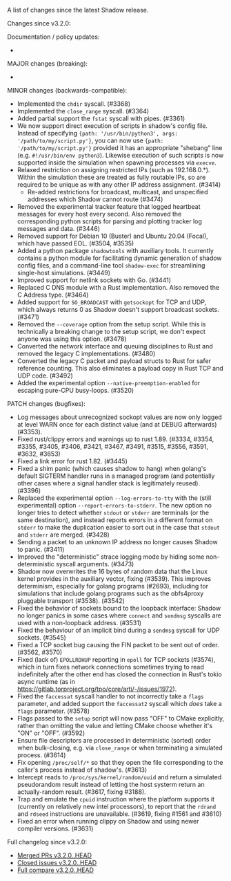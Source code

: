 A list of changes since the latest Shadow release.

Changes since v3.2.0:

Documentation / policy updates:

*

MAJOR changes (breaking):

*

MINOR changes (backwards-compatible):

* Implemented the `chdir` syscall. (#3368)
* Implemented the `close_range` syscall. (#3364)
* Added partial support the `fstat` syscall with pipes. (#3361)
* We now support direct execution of scripts in shadow's config file.
Instead of specifying `{path: '/usr/bin/python3', args:
'/path/to/my/script.py'}`, you can now use `{path: '/path/to/my/script.py'}`
provided it has an appropriate "shebang" line (e.g. `#!/usr/bin/env python3`).
Likewise execution of such scripts is now supported inside the simulation when
spawning processes via `execve`.
* Relaxed restriction on assigning restricted IPs (such as 192.168.0.\*).
Within the simulation these are treated as fully routable IPs, so are required
to be unique as with any other IP address assignment. (#3414)
  * Re-added restrictions for broadcast, multicast, and unspecified addresses which Shadow cannot route (#3474)
* Removed the experimental tracker feature that logged heartbeat messages for every host every second. Also removed the corresponding python scripts for parsing and plotting tracker log messages and data. (#3446)
* Removed support for Debian 10 (Buster) and Ubuntu 20.04 (Focal), which have passed EOL. (#3504, #3535)
* Added a python package `shadowtools` with auxiliary tools. It currently contains a python module for facilitating dynamic generation of shadow config files, and a command-line tool `shadow-exec` for streamlining single-host simulations. (#3449)
* Improved support for netlink sockets with Go. (#3441)
* Replaced C DNS module with a Rust implementation. Also removed the C Address type. (#3464)
* Added support for `SO_BROADCAST` with `getsockopt` for TCP and UDP,
  which always returns 0 as Shadow doesn't support broadcast sockets.
  (#3471)
* Removed the `--coverage` option from the setup script. While this is
  technically a breaking change to the setup script, we don't expect anyone was
  using this option. (#3478)
* Converted the network interface and queuing disciplines to Rust and removed the legacy C implementations. (#3480)
* Converted the legacy C packet and payload structs to Rust for safer reference counting. This also eliminates a payload copy in Rust TCP and UDP code. (#3492)
* Added the experimental option `--native-preemption-enabled` for escaping pure-CPU busy-loops. (#3520)

PATCH changes (bugfixes):

* Log messages about unrecognized sockopt values are now only logged at level WARN once for each distinct value (and at DEBUG afterwards) (#3353).
* Fixed rust/clippy errors and warnings up to rust 1.89. (#3334, #3354, #3355, #3405, #3406, #3421, #3467, #3491, #3515, #3556, #3591, #3632, #3653)
* Fixed a link error for rust 1.82. (#3445)
* Fixed a shim panic (which causes shadow to hang) when golang's default SIGTERM handler runs in a managed program (and potentially other cases where a signal handler stack is legitimately reused). (#3396)
* Replaced the experimental option `--log-errors-to-tty` with the (still experimental) option
`--report-errors-to-stderr`. The new option no longer tries to detect whether
`stdout` or `stderr` are terminals (or the same destination), and instead
reports errors in a different format on `stderr` to make the duplication easier
to sort out in the case that `stdout` and `stderr` are merged. (#3428)
* Sending a packet to an unknown IP address no longer causes Shadow to panic. (#3411)
* Improved the "deterministic" strace logging mode by hiding some non-deterministic syscall arguments. (#3473)
* Shadow now overwrites the 16 bytes of random data that the Linux kernel provides in the auxiliary
  vector, fixing (#3539). This improves determinism, especially for golang
  programs (#2693), including tor simulations that include golang programs such
  as the obfs4proxy pluggable transport (#3538). (#3542)
* Fixed the behavior of sockets bound to the loopback interface: Shadow no longer panics in some cases where `connect` and `sendmsg` syscalls are used with a non-loopback address. (#3531)
* Fixed the behaviour of an implicit bind during a `sendmsg` syscall for UDP sockets. (#3545)
* Fixed a TCP socket bug causing the FIN packet to be sent out of order. (#3562, #3570)
* Fixed (lack of) `EPOLLRDHUP` reporting in `epoll` for TCP sockets (#3574), which in turn
fixes network connections sometimes trying to read indefinitely after the other
end has closed the connection in Rust's tokio async runtime (as in
https://gitlab.torproject.org/tpo/core/arti/-/issues/1972).
* Fixed the `faccessat` syscall handler to not incorrectly take a `flags` parameter, and added support the `faccessat2` syscall which *does* take a `flags` parameter. (#3578)
* Flags passed to the `setup` script will now pass "OFF" to CMake explicitly, rather than omitting the value and letting CMake choose whether it's "ON" or "OFF". (#3592)
* Ensure file descriptors are processed in deterministic (sorted) order when bulk-closing, e.g. via `close_range` or when terminating a simulated process. (#3614)
* Fix opening `/proc/self/*` so that they open the file corresponding to the caller's process instead of shadow's. (#3613)
* Intercept reads to `/proc/sys/kernel/random/uuid` and return a simulated pseudorandom result instead of letting the host systerm return an actually-random result. (#3617, fixing #3188).
* Trap and emulate the `cpuid` instruction where the platform supports it (currently on relatively new intel processors), to report that the `rdrand` and `rdseed` instructions are unavailable. (#3619, fixing #1561 and #3610)
* Fixed an error when running clippy on Shadow and using newer compiler versions. (#3631)

Full changelog since v3.2.0:

- [Merged PRs v3.2.0..HEAD](https://github.com/shadow/shadow/pulls?q=is%3Apr+merged%3A2024-06-07T08%3A00-0400..2033-12-30T20%3A30-0400)
- [Closed issues v3.2.0..HEAD](https://github.com/shadow/shadow/issues?q=is%3Aissue+closed%3A2024-06-07T08%3A00-0400..2033-12-30T20%3A30-0400)
- [Full compare v3.2.0..HEAD](https://github.com/shadow/shadow/compare/v3.2.0...HEAD)
